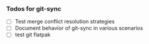 ### Todos for git-sync


- [ ] Test merge conflict resolution strategies
- [ ] Document behavior of git-sync in various scenarios
- [ ] test git flatpak
